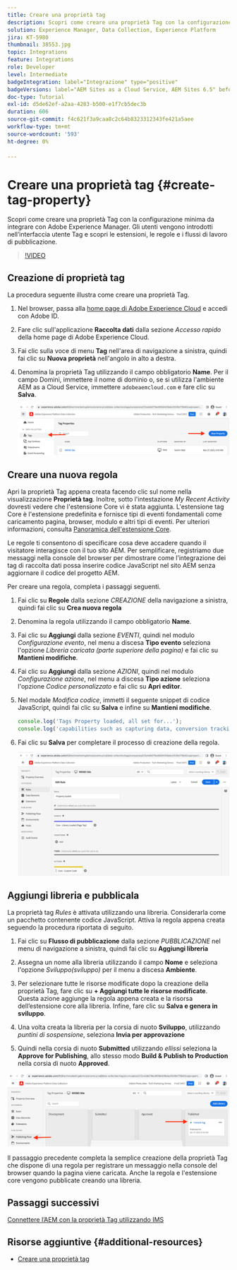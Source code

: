 ```yaml
---
title: Creare una proprietà tag
description: Scopri come creare una proprietà Tag con la configurazione minima da integrare con l’AEM. Gli utenti vengono introdotti nell’interfaccia utente Tag e scopri le estensioni, le regole e i flussi di lavoro di pubblicazione.
solution: Experience Manager, Data Collection, Experience Platform
jira: KT-5980
thumbnail: 38553.jpg
topic: Integrations
feature: Integrations
role: Developer
level: Intermediate
badgeIntegration: label="Integrazione" type="positive"
badgeVersions: label="AEM Sites as a Cloud Service, AEM Sites 6.5" before-title="false"
doc-type: Tutorial
exl-id: d5de62ef-a2aa-4283-b500-e1f7cb5dec3b
duration: 606
source-git-commit: f4c621f3a9caa8c2c64b8323312343fe421a5aee
workflow-type: tm+mt
source-wordcount: '593'
ht-degree: 0%

---
```


# Creare una proprietà tag {#create-tag-property}

Scopri come creare una proprietà Tag con la configurazione minima da integrare con Adobe Experience Manager. Gli utenti vengono introdotti nell’interfaccia utente Tag e scopri le estensioni, le regole e i flussi di lavoro di pubblicazione.

>[!VIDEO](https://video.tv.adobe.com/v/38553?quality=12&learn=on)

## Creazione di proprietà tag

La procedura seguente illustra come creare una proprietà Tag.

1. Nel browser, passa alla [home page di Adobe Experience Cloud](https://experience.adobe.com/) e accedi con Adobe ID.

1. Fare clic sull&#39;applicazione **Raccolta dati** dalla sezione _Accesso rapido_ della home page di Adobe Experience Cloud.

1. Fai clic sulla voce di menu **Tag** nell&#39;area di navigazione a sinistra, quindi fai clic su **Nuova proprietà** nell&#39;angolo in alto a destra.

1. Denomina la proprietà Tag utilizzando il campo obbligatorio **Name**. Per il campo Domini, immettere il nome di dominio o, se si utilizza l&#39;ambiente AEM as a Cloud Service, immettere `adobeaemcloud.com` e fare clic su **Salva**.

   ![Proprietà tag](assets/tag-properties.png)

## Creare una nuova regola

Apri la proprietà Tag appena creata facendo clic sul nome nella visualizzazione **Proprietà tag**. Inoltre, sotto l&#39;intestazione _My Recent Activity_ dovresti vedere che l&#39;estensione Core vi è stata aggiunta. L&#39;estensione tag Core è l&#39;estensione predefinita e fornisce tipi di eventi fondamentali come caricamento pagina, browser, modulo e altri tipi di eventi. Per ulteriori informazioni, consulta [Panoramica dell&#39;estensione Core](https://experienceleague.adobe.com/docs/experience-platform/tags/extensions/client/core/overview.html).

Le regole ti consentono di specificare cosa deve accadere quando il visitatore interagisce con il tuo sito AEM. Per semplificare, registriamo due messaggi nella console del browser per dimostrare come l’integrazione dei tag di raccolta dati possa inserire codice JavaScript nel sito AEM senza aggiornare il codice del progetto AEM.

Per creare una regola, completa i passaggi seguenti.

1. Fai clic su **Regole** dalla sezione _CREAZIONE_ della navigazione a sinistra, quindi fai clic su **Crea nuova regola**

1. Denomina la regola utilizzando il campo obbligatorio **Name**.

1. Fai clic su **Aggiungi** dalla sezione _EVENTI_, quindi nel modulo _Configurazione evento_, nel menu a discesa **Tipo evento** seleziona l&#39;opzione _Libreria caricata (parte superiore della pagina)_ e fai clic su **Mantieni modifiche**.

1. Fai clic su **Aggiungi** dalla sezione _AZIONI_, quindi nel modulo _Configurazione azione_, nel menu a discesa **Tipo azione** seleziona l&#39;opzione _Codice personalizzato_ e fai clic su **Apri editor**.

1. Nel modale _Modifica codice_, immetti il seguente snippet di codice JavaScript, quindi fai clic su **Salva** e infine su **Mantieni modifiche**.

   ```javascript
   console.log('Tags Property loaded, all set for...');
   console.log('capabilities such as capturing data, conversion tracking and delivering unique and personalized experiences');
   ```

1. Fai clic su **Salva** per completare il processo di creazione della regola.

   ![Nuova regola](assets/new-rule.png)

## Aggiungi libreria e pubblicala

La proprietà tag _Rules_ è attivata utilizzando una libreria. Considerarla come un pacchetto contenente codice JavaScript. Attiva la regola appena creata seguendo la procedura riportata di seguito.

1. Fai clic su **Flusso di pubblicazione** dalla sezione _PUBBLICAZIONE_ nel menu di navigazione a sinistra, quindi fai clic su **Aggiungi libreria**

1. Assegna un nome alla libreria utilizzando il campo **Nome** e seleziona l&#39;opzione _Sviluppo(sviluppo)_ per il menu a discesa **Ambiente**.

1. Per selezionare tutte le risorse modificate dopo la creazione della proprietà Tag, fare clic su **+ Aggiungi tutte le risorse modificate**. Questa azione aggiunge la regola appena creata e la risorsa dell’estensione core alla libreria. Infine, fare clic su **Salva e genera in sviluppo**.

1. Una volta creata la libreria per la corsia di nuoto **Sviluppo**, utilizzando _puntini di sospensione_, seleziona **Invia per approvazione**

1. Quindi nella corsia di nuoto **Submitted** utilizzando _ellissi_ seleziona la **Approve for Publishing**, allo stesso modo **Build &amp; Publish to Production** nella corsia di nuoto **Approved**.

![Libreria pubblicata](assets/published-library.png)


Il passaggio precedente completa la semplice creazione della proprietà Tag che dispone di una regola per registrare un messaggio nella console del browser quando la pagina viene caricata. Anche la regola e l&#39;estensione core vengono pubblicate creando una libreria.

## Passaggi successivi

[Connettere l’AEM con la proprietà Tag utilizzando IMS](connect-aem-tag-property-using-ims.md)


## Risorse aggiuntive {#additional-resources}

* [Creare una proprietà tag](https://experienceleague.adobe.com/docs/platform-learn/implement-in-websites/configure-tags/create-a-property.html)
